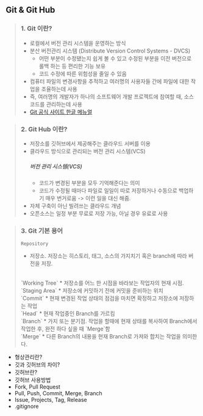 ## Git & Git Hub

> ### 1. Git 이란?
> * 로컬에서 버전 관리 시스템을 운영하는 방식
> * 분산 버전관리 시스템 (Distribute Version Control Systems - DVCS)
>	* 어떤 부분이 수정됐는지 쉽게 볼 수 있고 수정된 부분을 이전 버전으로 롤백 하는 등 편리한 기능 보유
>	* 코드 수정에 따른 위험성을 줄일 수 있음
> * 컴퓨터 파일의 변경사항을 추적하고 여러명의 사용자들 간에 파일에 대한 작업을 조율하는데 사용
> * 즉, 여러명의 개발자가 하나의 소프트웨어 개발 프로젝트에 참여할 때, 소스 코드를 관리하는데 사용
> * [Git 공식 사이트 한글 메뉴얼](https://git-scm.com/book/ko/v2)

> ### 2. Git Hub 이란?
> * 저장소를 깃허브에서 제공해주는 클라우드 서버를 이용
> * 클라우드 방식으로 관리되는 버전 관리 시스템(VCS)
> 	##### 버전 관리 시스템(VCS)
> 	* 코드가 변경된 부분을 모두 기억해준다는 의미
>	* 코드가 수정될 때마다 파일로 일일이 따로 저장하거나 수동으로 백업하기 매우 번거로움
>	-> 이런 일을 대신 해줌.
> * 자체 구축이 아닌 빌려쓰는 클라우드 개념
> * 오픈소스는 일정 부분 무료로 저장 가능, 아닐 경우 유료로 사용

> ### 3. Git 기본 용어
> `Repository` 
> * 저장소. 저장소는 히스토리, 태그, 소스의 가지치기 혹은 branch에 따라 버전을 저장.
> <br>
> `Working Tree`
> * 저장소를 어느 한 시점을 바라보는 작업자의 현재 시점.
><br>
> `Staging Area`
> * 저장소에 커밋하기 전에 커밋을 준비하는 위치
> <br>
> `Commit`
> * 현재 변경된 작업 상태의 점검을 마치면 확정하고 저장소에 저장하는 작업
> <br>
> `Head`
> * 현재 작업중인 Branch를 가르킴
> <br>
> `Branch`
> * 가지 또는 분기점. 작업을 할때에 현재 상태를 복사하여 Branch에서 작업한 후, 완전 하다 싶을 때 `Merge`함
> <br>
> `Merge`
> * 다른 Branch의 내용을 현재 Branch로 가져와 합치는 작업을 의미한다.
> <br>


- 형상관리란?
- 깃과 깃허브의 차이?
- 깃허브란?
- 깃허브 사용방법
- Fork, Pull Request
- Pull, Push, Commit, Merge, Branch
- Issue, Projects, Tag, Release
- .gitignore